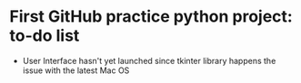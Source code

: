 # First GitHub practice python project: to-do list

- User Interface hasn't yet launched since tkinter library happens the issue with the latest Mac OS 
